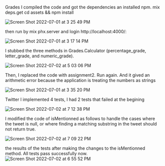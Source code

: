 Grades
I compiled the code and got the dependencies an installed npm. 
mix deps.get
cd assets && npm install

![Screen Shot 2022-07-01 at 3 25 49 PM](https://user-images.githubusercontent.com/71524287/177016019-45096d17-efff-4aad-ba31-b27e1427d2df.png)

then run by 
mix phx.server 
and login http://localhost:4000/:

![Screen Shot 2022-07-01 at 3 17 14 PM](https://user-images.githubusercontent.com/71524287/177016040-bcbb1897-f5a7-4017-9c53-0b668b9325be.png)

I stubbed the three methods in Grades.Calculator (percentage_grade, letter_grade, and numeric_grade). 

![Screen Shot 2022-07-02 at 5 03 06 PM](https://user-images.githubusercontent.com/71524287/177016108-fc342fe8-f612-4fa9-9013-6ec7d06b9aac.png)

Then, I replaced the code with assignment2. Run again. And it gived an arithmetic error because the application is treating the numbers as strings

![Screen Shot 2022-07-01 at 3 35 20 PM](https://user-images.githubusercontent.com/71524287/177016610-a44ba8c6-f831-4688-965a-5ce1f0fc2e55.png)

Twitter
I implemented 4 tests, I had 2 tests that failed at the begining

![Screen Shot 2022-07-02 at 7 12 38 PM](https://user-images.githubusercontent.com/71524287/177018723-0e21befa-4300-4aab-bf22-d66745e65b7c.png)

I modified the code of isMentionned as follows to handle the cases where the tweet is null, or where finding a matching substring in the tweet should not return true.

![Screen Shot 2022-07-02 at 7 09 22 PM](https://user-images.githubusercontent.com/71524287/177018726-24540d69-73cb-4c1c-a816-94a663e5d107.png)

the results of the tests after making the changes to the isMentionned method. All tests pass successfully now.
![Screen Shot 2022-07-02 at 6 55 52 PM](https://user-images.githubusercontent.com/71524287/177018727-e93b8dd0-04e7-4e61-aea0-09254ca8b29a.png)
